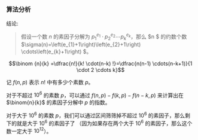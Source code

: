 ### 算法分析
结论:
> 假设一个数  $n$  的素因子分解为  $p_{1}^{e_{1}} \cdot p_{2}^{e_{2}} \cdots p_{k}^{e_{k}}$，那么  $n $ 的约数个数  $\sigma(n)=\left(e_{1}+1\right)\left(e_{2}+1\right) \cdots\left(e_{k}+1\right) $。

$$\binom
{n}{k}
=\dfrac{n!}{k! \cdot(n-k) !}=\dfrac{n(n-1) \cdots(n-k+1)}{1 \cdot 2 \cdots k}$$

记  $f(n, p)$  表示  $n!$  中有多少个素数  $p$。



对于不超过  $10^{6}$  的素数  $p$，可以通过  $f(n, p)-f(k, p)-f(n-k, p)$   来计算出在  $\binom{n}{k}$  的素因子分解中  $p$  的指数。

对于大于  $10^{6}$  的素数  $p$，我们可以通过区间筛筛掉不超过  $10^{6}$  的素因子，那么剩下的就是大于  $10^{6}$  的素因子了 （因为如果存在两个大于  $10^{6}$  的素因子，那么这个数一定大于  $10^{12}$）。